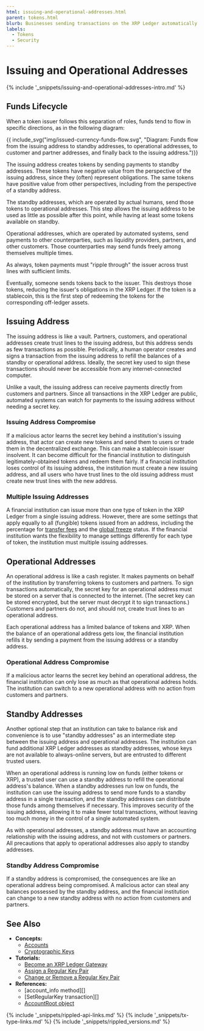 ```yaml
---
html: issuing-and-operational-addresses.html
parent: tokens.html
blurb: Businesses sending transactions on the XRP Ledger automatically should set up separate addresses for different purposes to minimize risk.
labels:
  - Tokens
  - Security
---
```

# Issuing and Operational Addresses

{% include '_snippets/issuing-and-operational-addresses-intro.md' %}
<!--{#_ #}-->

## Funds Lifecycle

When a token issuer follows this separation of roles, funds tend to flow in specific directions, as in the following diagram:

{{ include_svg("img/issued-currency-funds-flow.svg", "Diagram: Funds flow from the issuing address to standby addresses, to operational addresses, to customer and partner addresses, and finally back to the issuing address.")}}

The issuing address creates tokens by sending payments to standby addresses. These tokens have negative value from the perspective of the issuing address, since they (often) represent obligations. The same tokens have positive value from other perspectives, including from the perspective of a standby address.

The standby addresses, which are operated by actual humans, send those tokens to operational addresses. This step allows the issuing address to be used as little as possible after this point, while having at least some tokens available on standby.

Operational addresses, which are operated by automated systems, send payments to other counterparties, such as liquidity providers, partners, and other customers. Those counterparties may send funds freely among themselves multiple times.

As always, token payments must "ripple through" the issuer across trust lines with sufficient limits.

Eventually, someone sends tokens back to the issuer. This destroys those tokens, reducing the issuer's obligations in the XRP Ledger. If the token is a stablecoin, this is the first step of redeeming the tokens for the corresponding off-ledger assets.


## Issuing Address

The issuing address is like a vault. Partners, customers, and operational addresses create trust lines to the issuing address, but this address sends as few transactions as possible. Periodically, a human operator creates and signs a transaction from the issuing address to refill the balances of a standby or operational address. Ideally, the secret key used to sign these transactions should never be accessible from any internet-connected computer.

Unlike a vault, the issuing address can receive payments directly from customers and partners. Since all transactions in the XRP Ledger are public, automated systems can watch for payments to the issuing address without needing a secret key.

### Issuing Address Compromise

If a malicious actor learns the secret key behind a institution's issuing address, that actor can create new tokens and send them to users or trade them in the decentralized exchange. This can make a stablecoin issuer insolvent. It can become difficult for the financial institution to distinguish legitimately-obtained tokens and redeem them fairly. If a financial institution loses control of its issuing address, the institution must create a new issuing address, and all users who have trust lines to the old issuing address must create new trust lines with the new address.

### Multiple Issuing Addresses

A financial institution can issue more than one type of token in the XRP Ledger from a single issuing address. However, there are some settings that apply equally to all (fungible) tokens issued from an address, including the percentage for [transfer fees](transfer-fees.html) and the [global freeze](freezes.html) status. If the financial institution wants the flexibility to manage settings differently for each type of token, the institution must multiple issuing addresses.


## Operational Addresses

An operational address is like a cash register. It makes payments on behalf of the institution by transferring tokens to customers and partners. To sign transactions automatically, the secret key for an operational address must be stored on a server that is connected to the internet. (The secret key can be stored encrypted, but the server must decrypt it to sign transactions.) Customers and partners do not, and should not, create trust lines to an operational address.

Each operational address has a limited balance of tokens and XRP. When the balance of an operational address gets low, the financial institution refills it by sending a payment from the issuing address or a standby address.

### Operational Address Compromise

If a malicious actor learns the secret key behind an operational address, the financial institution can only lose as much as that operational address holds. The institution can switch to a new operational address with no action from customers and partners.


## Standby Addresses

Another optional step that an institution can take to balance risk and convenience is to use "standby addresses" as an intermediate step between the issuing address and operational addresses. The institution can fund additional XRP Ledger addresses as standby addresses, whose keys are not available to always-online servers, but are entrusted to different trusted users.

When an operational address is running low on funds (either tokens or XRP), a trusted user can use a standby address to refill the operational address's balance. When a standby addresses run low on funds, the institution can use the issuing address to send more funds to a standby address in a single transaction, and the standby addresses can distribute those funds among themselves if necessary. This improves security of the issuing address, allowing it to make fewer total transactions, without leaving too much money in the control of a single automated system.

As with operational addresses, a standby address must have an accounting relationship with the issuing address, and not with customers or partners. All precautions that apply to operational addresses also apply to standby addresses.

### Standby Address Compromise

If a standby address is compromised, the consequences are like an operational address being compromised. A malicious actor can steal any balances possessed by the standby address, and the financial institution can change to a new standby address with no action from customers and partners.


## See Also

- **Concepts:**
    - [Accounts](accounts.html)
    - [Cryptographic Keys](cryptographic-keys.html)
- **Tutorials:**
    - [Become an XRP Ledger Gateway](become-an-xrp-ledger-gateway.html)
    - [Assign a Regular Key Pair](assign-a-regular-key-pair.html)
    - [Change or Remove a Regular Key Pair](change-or-remove-a-regular-key-pair.html)
- **References:**
    - [account_info method][]
    - [SetRegularKey transaction][]
    - [AccountRoot object](accountroot.html)


<!--{# common link defs #}-->
{% include '_snippets/rippled-api-links.md' %}
{% include '_snippets/tx-type-links.md' %}
{% include '_snippets/rippled_versions.md' %}

